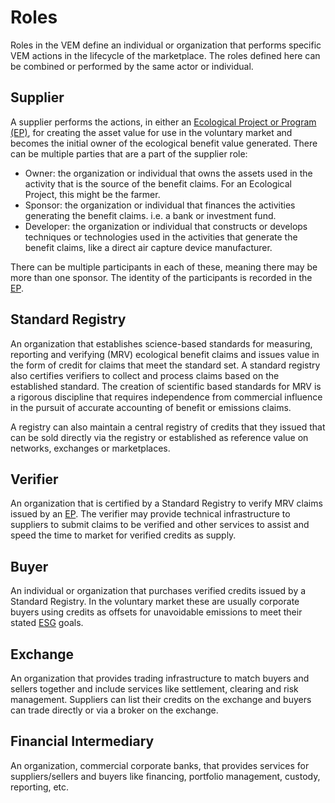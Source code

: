 # Roles

Roles in the VEM define an individual or organization that performs specific VEM actions in the lifecycle of the marketplace. The roles defined here can be combined or performed by the same actor or individual.

## Supplier

A supplier performs the actions, in either an [Ecological Project or Program (EP)](credits/ep.md), for creating the asset value for use in the voluntary market and becomes the initial owner of the ecological benefit value generated. There can be multiple parties that are a part of the supplier role:

- Owner: the organization or individual that owns the assets used in the activity that is the source of the benefit claims. For an Ecological Project, this might be the farmer.
- Sponsor: the organization or individual that finances the activities generating the benefit claims. i.e. a bank or investment fund.
- Developer: the organization or individual that constructs or develops techniques or technologies used in the activities that generate the benefit claims, like a direct air capture device manufacturer.

There can be multiple participants in each of these, meaning there may be more than one sponsor. The identity of the participants is recorded in the [EP](credits/ep.md).

## Standard Registry

An organization that establishes science-based standards for measuring, reporting and verifying (MRV) ecological benefit claims and issues value in the form of credit for claims that meet the standard set. A standard registry also certifies verifiers to collect and process claims based on the established standard. The creation of scientific based standards for MRV is a rigorous discipline that requires independence from commercial influence in the pursuit of accurate accounting of benefit or emissions claims.

A registry can also maintain a central registry of credits that they issued that can be sold directly via the registry or established as reference value on networks, exchanges or marketplaces.

## Verifier

An organization that is certified by a Standard Registry to verify MRV claims issued by an [EP](credits/ep.md). The verifier may provide technical infrastructure to suppliers to submit claims to be verified and other services to assist and speed the time to market for verified credits as supply.

## Buyer

An individual or organization that purchases verified credits issued by a Standard Registry. In the voluntary market these are usually corporate buyers using credits as offsets for unavoidable emissions to meet their stated [ESG](https://www.investopedia.com/terms/e/environmental-social-and-governance-esg-criteria.asp) goals.

## Exchange

An organization that provides trading infrastructure to match buyers and sellers together and include services like settlement, clearing and risk management. Suppliers can list their credits on the exchange and buyers can trade directly or via a broker on the exchange.

## Financial Intermediary

An organization, commercial corporate banks, that provides services for suppliers/sellers and buyers like financing, portfolio management, custody, reporting, etc.